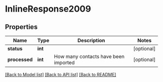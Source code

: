 # InlineResponse2009

## Properties
Name | Type | Description | Notes
------------ | ------------- | ------------- | -------------
**status** | **int** |  | [optional] 
**processed** | **int** | How many contacts have been imported | [optional] 

[[Back to Model list]](../README.md#documentation-for-models) [[Back to API list]](../README.md#documentation-for-api-endpoints) [[Back to README]](../README.md)


